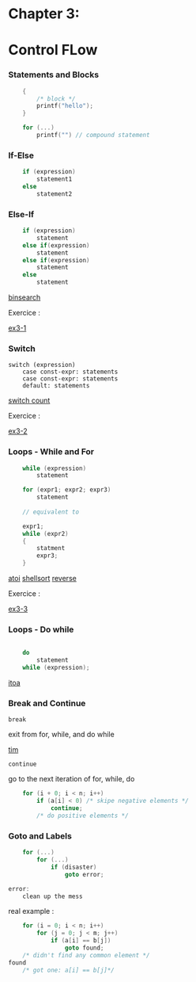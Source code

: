 # Chapter 3:
# Control FLow

### Statements and Blocks

```c
    {
        /* block */
        printf("hello");
    }

    for (...)
        printf("") // compound statement
```

### If-Else

```c
    if (expression)
        statement1
    else
        statement2
```

### Else-If

```c
    if (expression)
        statement
    else if(expression)
        statement
    else if(expression)
        statement
    else
        statement
```

[binsearch](1-binsearch.c)

Exercice :

[ex3-1](exercises/ex3-1.c)

### Switch


    switch (expression)
        case const-expr: statements
        case const-expr: statements
        default: statements

[switch count](2-switch_count.c)

Exercice :

[ex3-2](exercises/ex3-2.c)

### Loops - While and For

```c
    while (expression)
        statement

    for (expr1; expr2; expr3)
        statement
    
    // equivalent to

    expr1;
    while (expr2)
    {
        statment
        expr3;
    }
```

[atoi](3-atoi.c)
[shellsort](4-shellsort.c)
[reverse](5-reverse.c)

Exercice :

[ex3-3](exercises/ex3-3.c)

### Loops - Do while

```c

    do
        statement
    while (expression);
```

[itoa](6-itoa.c)

### Break and Continue

    break

exit from for, while, and do while

[tim](7-trim.c)

    continue

go to the next iteration of for, while, do

```c
    for (i + 0; i < n; i++)
        if (a[i] < 0) /* skipe negative elements */
            continue;
        /* do positive elements */
```

### Goto and Labels

```c
    for (...)
        for (...)
            if (disaster)
                goto error;

error:
    clean up the mess
```

real example :

```c
    for (i = 0; i < n; i++)
        for (j = 0; j < m; j++)
            if (a[i] == b[j])
                goto found;
    /* didn't find any common element */
found
    /* got one: a[i] == b[j]*/
```
